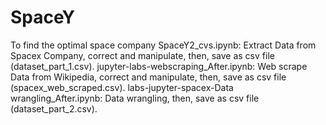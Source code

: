 # SpaceY
To find the optimal space company
SpaceY2_cvs.ipynb:
Extract Data from Spacex Company, correct and manipulate, then, save as csv file (dataset_part_1.csv). 
jupyter-labs-webscraping_After.ipynb:
Web scrape Data from Wikipedia, correct and manipulate, then, save as csv file (spacex_web_scraped.csv).
labs-jupyter-spacex-Data wrangling_After.ipynb:
Data wrangling, then, save as csv file (dataset_part_2.csv).
